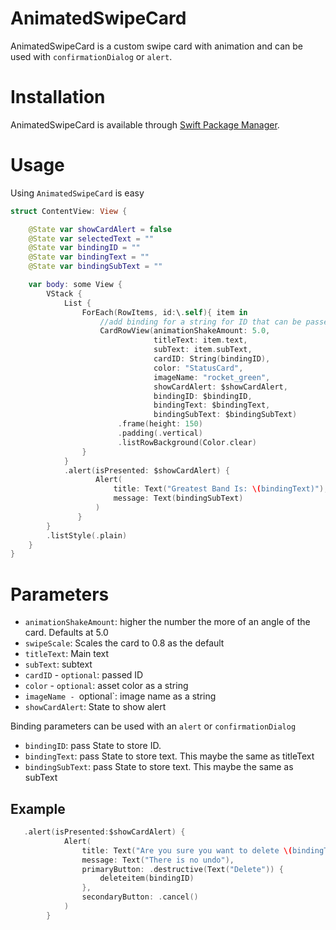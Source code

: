 # AnimatedSwipeCard

AnimatedSwipeCard is a custom swipe card with animation and can be used with `confirmationDialog` or `alert`.


# Installation

AnimatedSwipeCard is available through [Swift Package Manager](https://swift.org/package-manager/).

# Usage

Using `AnimatedSwipeCard` is easy 

```swift
struct ContentView: View {

    @State var showCardAlert = false
    @State var selectedText = ""
    @State var bindingID = ""
    @State var bindingText = ""
    @State var bindingSubText = ""

    var body: some View {
        VStack {
            List {
                ForEach(RowItems, id:\.self){ item in
                    //add binding for a string for ID that can be passed
                    CardRowView(animationShakeAmount: 5.0,
                                titleText: item.text,
                                subText: item.subText,
                                cardID: String(bindingID),
                                color: "StatusCard",
                                imageName: "rocket_green",
                                showCardAlert: $showCardAlert,
                                bindingID: $bindingID,
                                bindingText: $bindingText,
                                bindingSubText: $bindingSubText)
                        .frame(height: 150)
                        .padding(.vertical)
                        .listRowBackground(Color.clear)
                }
            }
            .alert(isPresented: $showCardAlert) {
                   Alert(
                       title: Text("Greatest Band Is: \(bindingText)"),
                       message: Text(bindingSubText)
                   )
               }
        }
        .listStyle(.plain)
    }
}
```

# Parameters

- `animationShakeAmount`: higher the number the more of an angle of the card. Defaults at 5.0
- `swipeScale`: Scales the card to 0.8 as the default
- `titleText`: Main text
- `subText`: subtext
- `cardID` - `optional`: passed ID
- `color` - `optional`: asset color as a string 
- `imageName - `optional`: image name as a string
- `showCardAlert`: State to show alert

Binding parameters can be used with an `alert` or `confirmationDialog`

- `bindingID`: pass State to store ID.
- `bindingText`: pass State to store text. This maybe the same as titleText
- `bindingSubText`: pass State to store text. This maybe the same as subText

## Example

```swift
   .alert(isPresented:$showCardAlert) {
            Alert(
                title: Text("Are you sure you want to delete \(bindingText)?"),
                message: Text("There is no undo"),
                primaryButton: .destructive(Text("Delete")) {
                    deleteitem(bindingID)
                },
                secondaryButton: .cancel()
            )
        }
```

